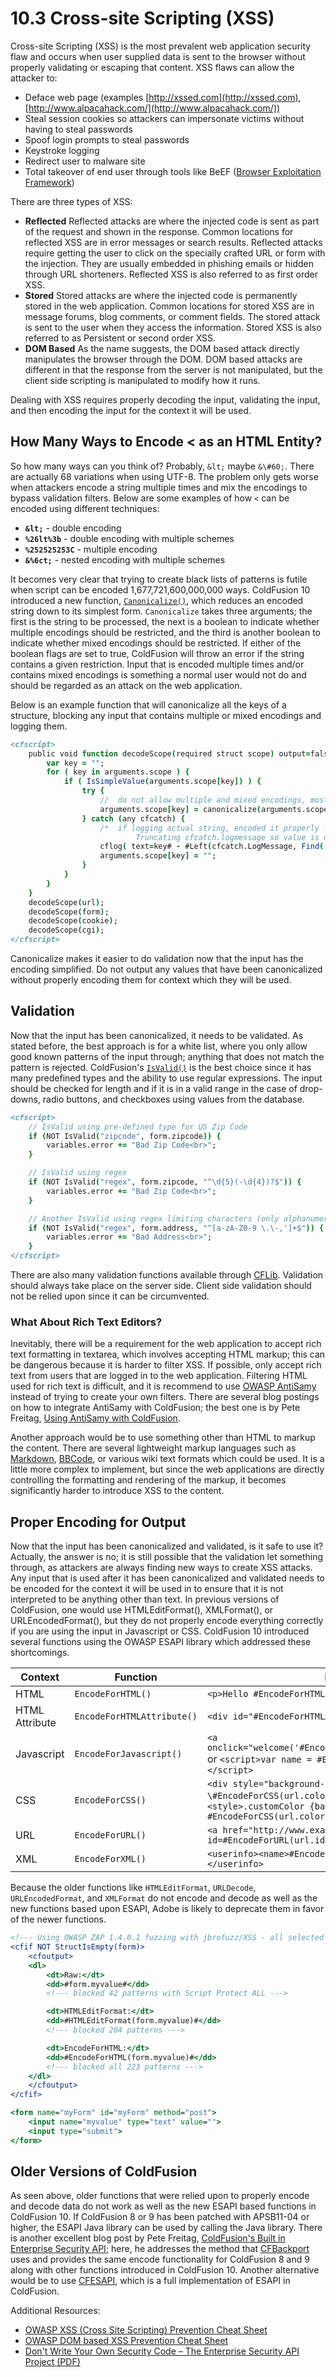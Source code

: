 # 10.3 Cross-site Scripting (XSS)

Cross-site Scripting (XSS) is the most prevalent web application
security flaw and occurs when user supplied data is sent to the browser
without properly validating or escaping that content. XSS flaws can
allow the attacker to:

- Deface web page (examples [http://xssed.com](http://xssed.com), [http://www.alpacahack.com/](http://www.alpacahack.com/))
- Steal session cookies so attackers can impersonate victims without having to steal passwords
- Spoof login prompts to steal passwords
- Keystroke logging
- Redirect user to malware site
- Total takeover of end user through tools like BeEF ([Browser Exploitation Framework](http://en.wikipedia.org/wiki/BeEF_(Browser_Exploitation_Framework)))

There are three types of XSS:

- **Reflected** Reflected attacks are where the injected code is sent as part of the request and shown in the response. Common locations for reflected XSS are in error messages or search results. Reflected attacks require getting the user to click on the specially crafted URL or form with the injection. They are usually embedded in phishing emails or hidden through URL shorteners. Reflected XSS is also referred to as first order XSS.
- **Stored** Stored attacks are where the injected code is permanently stored in the web application. Common locations for stored XSS are in message forums, blog comments, or comment fields. The stored attack is sent to the user when they access the information. Stored XSS is also referred to as Persistent or second order XSS.
- **DOM Based** As the name suggests, the DOM based attack directly manipulates the browser through the DOM. DOM based attacks are different in that the response from the server is not manipulated, but the client side scripting is manipulated to modify how it runs.

Dealing with XSS requires properly decoding the input, validating the
input, and then encoding the input for the context it will be used.

## How Many Ways to Encode \< as an HTML Entity?

So how many ways can you think of? Probably, `&lt;` maybe `&\#60;`. There
are actually 68 variations when using UTF-8. The problem only gets worse
when attackers encode a string multiple times and mix the encodings to
bypass validation filters. Below are some examples of how `<` can be
encoded using different techniques:

- **`&lt;`** - double encoding
- **`%26lt%3b`** - double encoding with multiple schemes
- **`%252525253C`** - multiple encoding
- **`&%6ct;`** - nested encoding with multiple schemes

It becomes very clear that trying to create black lists of patterns is
futile when script can be encoded 1,677,721,600,000,000 ways. ColdFusion
10 introduced a new function, [`Canonicalize()`](https://cfdocs.org/canonicalize), which reduces an encoded
string down to its simplest form. `Canonicalize` takes three arguments;
the first is the string to be processed, the next is a boolean to
indicate whether multiple encodings should be restricted, and the third
is another boolean to indicate whether mixed encodings should be
restricted. If either of the boolean flags are set to true, ColdFusion
will throw an error if the string contains a given restriction. Input
that is encoded multiple times and/or contains mixed encodings is
something a normal user would not do and should be regarded as an attack
on the web application.

Below is an example function that will canonicalize all the keys of a
structure, blocking any input that contains multiple or mixed encodings
and logging them.

```cfml
<cfscript>
    public void function decodeScope(required struct scope) output=false {
        var key = "";
        for ( key in arguments.scope ) {
            if ( IsSimpleValue(arguments.scope[key]) ) {
                try {
                    //  do not allow multiple and mixed encodings, most likely an attack
                    arguments.scope[key] = canonicalize(arguments.scope[key], true, true);
                } catch (any cfcatch) {
                    /*  if logging actual string, encoded it properly for context.
                            Truncating cfcatch.logmessage so value is not included */
                    cflog( text=key# - #Left(cfcatch.LogMessage, Find(' in', cfcatch.LogMessage)), application=true, file="encodingErrors", type="error" );
                    arguments.scope[key] = "";
                }
            }
        }
    }
    decodeScope(url);
    decodeScope(form);
    decodeScope(cookie);
    decodeScope(cgi);
</cfscript>
```

Canonicalize makes it easier to do validation now that the input has the
encoding simplified. Do not output any values that have been
canonicalized without properly encoding them for context which they will
be used.

## Validation

Now that the input has been canonicalized, it needs to be validated. As
stated before, the best approach is for a white list, where you only
allow good known patterns of the input through; anything that does not
match the pattern is rejected. ColdFusion's [`IsValid()`](https://cfdocs.org/isvalid) is the best choice
since it has many predefined types and the ability to use regular
expressions. The input should be checked for length and if it is in a
valid range in the case of drop-downs, radio buttons, and checkboxes
using values from the database.

```cfml
<cfscript>
    // IsValid using pre-defined type for US Zip Code
    if (NOT IsValid("zipcode", form.zipcode)) {
        variables.error += "Bad Zip Code<br>";
    }

    // IsValid using regex
    if (NOT IsValid("regex", form.zipcode, "^\d{5}(-\d{4})?$")) {
        variables.error += "Bad Zip Code<br>";
    }

    // Another IsValid using regex limiting characters (only alphanumeric, space, ., -, ', and ,)
    if (NOT IsValid("regex", form.address, "^[a-zA-Z0-9 \.\-,']+$")) {
        variables.error += "Bad Address<br>";
    }
</cfscript>
```

There are also many validation functions available through
[CFLib](http://cflib.org/). Validation should always take place on the
server side. Client side validation should not be relied upon since it
can be circumvented.

### What About Rich Text Editors?

Inevitably, there will be a requirement for the web application to
accept rich text formatting in textarea, which involves accepting HTML
markup; this can be dangerous because it is harder to filter XSS. If
possible, only accept rich text from users that are logged in to the web
application. Filtering HTML used for rich text is difficult, and it is
recommend to use [OWASP
AntiSamy](https://www.owasp.org/index.php/Category:OWASP_AntiSamy_Project)
instead of trying to create your own filters. There are several blog
postings on how to integrate AntiSamy with ColdFusion; the best one is
by Pete Freitag, [Using AntiSamy with
ColdFusion](http://www.petefreitag.com/item/760.cfm).

Another approach would be to use something other than HTML to markup the
content. There are several lightweight markup languages such as
[Markdown](https://en.wikipedia.org/wiki/Markdown),
[BBCode](https://en.wikipedia.org/wiki/BBCode), or various wiki text
formats which could be used. It is a little more complex to implement,
but since the web applications are directly controlling the formatting
and rendering of the markup, it becomes significantly harder to
introduce XSS to the content.

## Proper Encoding for Output

Now that the input has been canonicalized and validated, is it safe to
use it? Actually, the answer is no; it is still possible that the
validation let something through, as attackers are always finding new
ways to create XSS attacks. Any input that is used after it has been
canonicalized and validated needs to be encoded for the context it will
be used in to ensure that it is not interpreted to be anything other
than text. In previous versions of ColdFusion, one would use
HTMLEditFormat(), XMLFormat(), or URLEncodedFormat(), but they do not
properly encode everything correctly if you are using the input in
Javascript or CSS. ColdFusion 10 introduced several functions using the
OWASP ESAPI library which addressed these shortcomings.

| Context          | Function                   | Example
| ---------------- | -------------------------- | -----------------------
| HTML             | `EncodeForHTML()`          | `<p>Hello #EncodeForHTML(url.name)#</p>`
| HTML Attribute   | `EncodeForHTMLAttribute()` | `<div id="#EncodeForHTMLAttribute(url.name)#">`
| Javascript       | `EncodeForJavascript()`    | `<a onclick="welcome('#EncodeForJavascript(url.name)#');">` or `<script>var name = #EncodeForJavascript(url.name)#;</script>`
|  CSS             | `EncodeForCSS()`           |  `<div style="background-color: \#EncodeForCSS(url.color)\#;"\>\</div\>` or `<style>.customColor {background-color: #EncodeForCSS(url.color)#};</style>`
| URL              | `EncodeForURL()`           |  `<a href="http://www.example.com/edit.cfm?id=#EncodeForURL(url.id)#">Edit\</a>`
| XML              | `EncodeForXML()`           |  `<userinfo><name>#EncodeForXML(url.name)#</name></userinfo>`

Because the older functions like `HTMLEditFormat`, `URLDecode`,
`URLEncodedFormat`, and `XMLFormat` do not encode and decode as well as the
new functions based upon ESAPI, Adobe is likely to deprecate them in
favor of the newer functions.

```cfml
<!--- Using OWASP ZAP 1.4.0.1 fuzzing with jbrofuzz/XSS - all selected (223 patterns) and URL encoded --->
<cfif NOT StructIsEmpty(form)>
    <cfoutput>
    <dl>
        <dt>Raw:</dt>
        <dd>#form.myvalue#</dd>
        <!--- blocked 42 patterns with Script Protect ALL --->

        <dt>HTMLEditFormat:</dt>
        <dd>#HTMLEditFormat(form.myvalue)#</dd>
        <!--- blocked 204 patterns --->

        <dt>EncodeForHTML:</dt>
        <dd>#EncodeForHTML(form.myvalue)#</dd>
        <!--- blocked all 223 patterns --->
    </dl>
    </cfoutput>
</cfif>

<form name="myForm" id="myForm" method="post">
    <input name="myvalue" type="text" value="">
    <input type="submit">
</form>
```

## Older Versions of ColdFusion

As seen above, older functions that were relied upon to properly encode
and decode data do not work as well as the new ESAPI based functions in
ColdFusion 10. If ColdFusion 8 or 9 has been patched with APSB11-04 or
higher, the ESAPI Java library can be used by calling the Java library.
There is another excellent blog post by Pete Freitag, [ColdFusion's
Built in Enterprise Security
API](http://www.petefreitag.com/item/788.cfm); here, he addresses the
method that [CFBackport](https://github.com/misterdai/cfbackport#readme)
uses and provides the same encode functionality for ColdFusion 8 and 9
along with other functions introduced in ColdFusion 10. Another
alternative would be to use
[CFESAPI](https://github.com/damonmiller/cfesapi#readme), which is a
full implementation of ESAPI in ColdFusion.

Additional Resources:

- [OWASP XSS (Cross Site Scripting) Prevention Cheat Sheet](https://www.owasp.org/index.php/XSS_(Cross_Site_Scripting)_Prevention_Cheat_Sheet)
- [OWASP DOM based XSS Prevention Cheat Sheet](https://www.owasp.org/index.php/DOM_based_XSS_Prevention_Cheat_Sheet)
- [Don't Write Your Own Security Code – The Enterprise Security API Project (PDF)](https://www.owasp.org/images/3/3d/ESAPI_for_OWASP.pdf)
